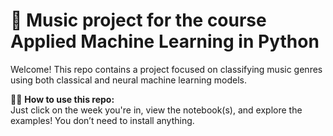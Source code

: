 # 🧠 Music project for the course Applied Machine Learning in Python

Welcome! This repo contains a project focused on classifying music genres using both classical and neural machine learning models. 

🧑‍🏫 **How to use this repo:**  
Just click on the week you're in, view the notebook(s), and explore the examples! You don’t need to install anything.
